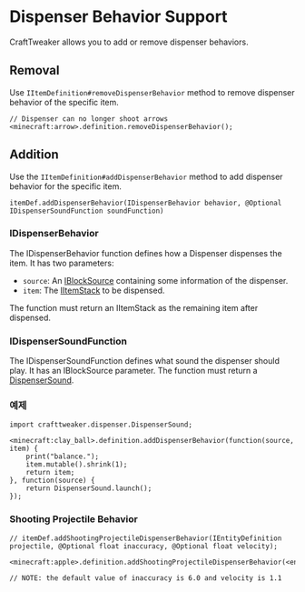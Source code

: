# Dispenser Behavior Support

CraftTweaker allows you to add or remove dispenser behaviors.

## Removal

Use `IItemDefinition#removeDispenserBehavior` method to remove dispenser behavior of the specific item.

```zenscript
// Dispenser can no longer shoot arrows
<minecraft:arrow>.definition.removeDispenserBehavior();
```

## Addition

Use the `IItemDefinition#addDispenserBehavior` method to add dispenser behavior for the specific item.

`itemDef.addDispenserBehavior(IDispenserBehavior behavior, @Optional IDispenserSoundFunction soundFunction)`

### IDispenserBehavior

The IDispenserBehavior function defines how a Dispenser dispenses the item. It has two parameters:

* `source`: An [IBlockSource](Vanilla/Dispenser/IBlockSource) containing some information of the dispenser.
* `item`: The [IItemStack](/Vanilla/Items/IItemStack/) to be dispensed.

The function must return an IItemStack as the remaining item after dispensed.

### IDispenserSoundFunction

The IDispenserSoundFunction defines what sound the dispenser should play. It has an IBlockSource parameter. The function must return a [DispenserSound](/Vanilla/Dispenser/DispenserSound).

### 예제

```zenscript
import crafttweaker.dispenser.DispenserSound;

<minecraft:clay_ball>.definition.addDispenserBehavior(function(source, item) {
    print("balance.");
    item.mutable().shrink(1);
    return item;
}, function(source) {
    return DispenserSound.launch();
});
```

### Shooting Projectile Behavior

```zenscript
// itemDef.addShootingProjectileDispenserBehavior(IEntityDefinition projectile, @Optional float inaccuracy, @Optional float velocity);

<minecraft:apple>.definition.addShootingProjectileDispenserBehavior(<entity:minecraft:egg>);

// NOTE: the default value of inaccuracy is 6.0 and velocity is 1.1
```
